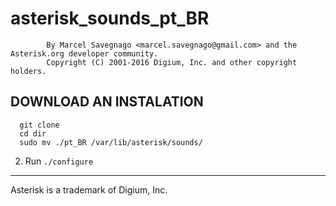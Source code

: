 # asterisk_sounds_pt_BR
```text
        By Marcel Savegnago <marcel.savegnago@gmail.com> and the Asterisk.org developer community.
        Copyright (C) 2001-2016 Digium, Inc. and other copyright holders.
```

## DOWNLOAD AN INSTALATION

```
  git clone 
  cd dir
  sudo mv ./pt_BR /var/lib/asterisk/sounds/
```
2. Run `./configure`

---
Asterisk is a trademark of Digium, Inc.

[home page]: https://www.asterisk.org
[support]: https://www.asterisk.org/support
[wiki]: https://wiki.asterisk.org/
[mailing list]: http://lists.digium.com/mailman/listinfo/asterisk-users
[chan_dahdi.conf]: configs/samples/chan_dahdi.conf.sample
[voip-info.org]: http://www.voip-info.org/wiki-Asterisk
[asteriskdocs.org]: http://www.asteriskdocs.org
[NTP]: http://www.ntp.org/
[Digium]: https://www.digium.com/
[UPGRADE.txt]: UPGRADE.txt
[CHANGES]: CHANGES
[configs]: configs
[doc]: doc
[Important Security Considerations]: https://wiki.asterisk.org/wiki/display/AST/Important+Security+Considerations
